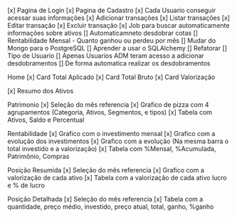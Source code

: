 [x] Pagina de Login
[x] Pagina de Cadastro
[x] Cada Usuario conseguir acessar suas informações
[x] Adicionar transações
[x] Listar transações
[x] Editar transação
[x] Excluir transação
[x] Job para buscar automaticamente informações sobre ativos
[] Automaticamneto desdobrar cotas
[] Rentabilidade Mensal - Quanto ganhou ou perdeu por mês
[] Mudar do Mongo para o PostgreSQL
[] Aprender a usar o SQLAlchemy
[] Refatorar
[] Tipo de Usuario
[] Apenas Usuarios ADM teram acesso a adicionar desdobramentos
[] De forma automatica realizar os desdobramentos


Home
  [x] Card Total Aplicado
  [x] Card Total Bruto
  [x] Card Valorização

  [x] Resumo dos Ativos

Patrimonio
  [x] Seleção do mês referencia
  [x] Grafico de pizza com 4 agrupamentos (Categoria, Ativos, Segmentos, e tipos)
  [x] Tabela com Ativos, Saldo e Percentual

Rentabilidade
  [x] Grafico com o investimento mensal
  [x] Grafico com a evolução dos investimentos
  [x] Grafico com a evolução (Na mesma barra o total investido e a valorização)
  [x] Tabela com %Mensal, %Acumulada, Patrimônio, Compras

Posição Resumida
  [x] Seleção do mês referencia
  [x] Grafico com a valorização de cada ativo
  [x] Tabela com a valorização de cada ativo lucro e % de lucro

Posição Detalhada
  [x] Seleção do mês referencia
  [x] Tabela com a quantidade, preço médio, investido, preço atual, total, ganho, %ganho

